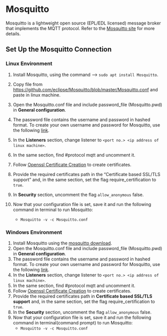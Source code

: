 # Mosquitto

Mosquitto is a lightweight open source (EPL/EDL licensed) message broker that implements the MQTT protocol. Refer to the [Mosquitto site](https://Mosquitto.org/) for more details.

## Set Up the Mosquitto Connection

### Linux Environment

1. Install Mosquitto, using the command --> `sudo apt install Mosquitto`.
2. Copy file from https://github.com/eclipse/Mosquitto/blob/master/Mosquitto.conf and paste in linux machine.
3. Open the Mosquitto.conf file and include password_file (Mosquitto.pwd) in **General configuration**.
4. The password file contains the username and password in hashed format. To create your own username and password for Mosquitto, use the following [link](http://surl.li/gnmwr).
5. In the **Listeners** section, change listener to `<port no.> <ip address of linux machine>`.
6. In the same section, find #protocol mqtt and uncomment it.
7. Follow [Openssl Certificate Creation](./openssl-certificate-creation.md) to create certificates.
8. Provide the required certificates path in the “Certificate based SSL/TLS support” and, in the same section, set the flag require_certification to `true`.
9. In **Security** section, uncomment the flag `allow_anonymous` false.
10. Now that your configuration file is set, save it and run the following command in terminal to run Mosquitto:
  
    - `Mosquitto -v -c Mosquitto.conf`

### Windows Environment

1. Install Mosquitto using the [mosquitto download](https://Mosquitto.org/download/).
2. Open the Mosquitto.conf file and include password_file (Mosquitto.pwd) in **General configuration**.
3. The password file contains the username and password in hashed format. To create your own username and password for Mosquitto, use the following [link](http://surl.li/gnmwr).
4. In the **Listeners** section, change listener to `<port no.> <ip address of linux machine>`.
5. In the same section, find #protocol mqtt and uncomment it.
6. Follow [Openssl Certificate Creation](./openssl-certificate-creation.md) to create certificates.
7. Provide the required certificates path in **Certificate based SSL/TLS support** and, in the same section, set the flag require_certification to `true`.
8. In the **Security** section, uncomment the flag `allow_anonymous` false.
9. Now that your configuration file is set, save it and run the following command in terminal(command prompt) to run Mosquitto:
   - `Mosquitto -v -c Mosquitto.conf`
